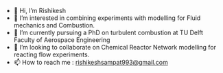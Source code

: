 - 👋 Hi, I’m Rishikesh
- 👀 I’m interested in combining experiments with modelling for Fluid mechanics and Combustion.
- 🌱 I’m currently pursuing a PhD on turbulent combustion at TU Delft Faculty of Aerospace Engineering
- 💞️ I’m looking to collaborate on Chemical Reactor Network modelling for reacting flow experiments.
- 📫 How to reach me : rishikeshsampat993@gmail.com

<!---
rpsampat/rpsampat is a ✨ special ✨ repository because its `README.md` (this file) appears on your GitHub profile.
You can click the Preview link to take a look at your changes.
--->
